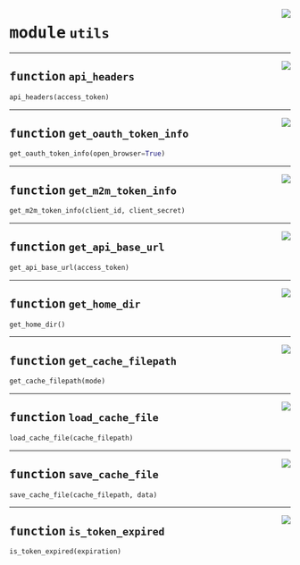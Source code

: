 <!-- markdownlint-disable -->

<a href="../carto_auth/utils.py#L0"><img align="right" style="float:right;" src="https://img.shields.io/badge/-source-cccccc?style=flat-square"></a>

# <kbd>module</kbd> `utils`





---

<a href="../carto_auth/utils.py#L13"><img align="right" style="float:right;" src="https://img.shields.io/badge/-source-cccccc?style=flat-square"></a>

## <kbd>function</kbd> `api_headers`

```python
api_headers(access_token)
```






---

<a href="../carto_auth/utils.py#L20"><img align="right" style="float:right;" src="https://img.shields.io/badge/-source-cccccc?style=flat-square"></a>

## <kbd>function</kbd> `get_oauth_token_info`

```python
get_oauth_token_info(open_browser=True)
```






---

<a href="../carto_auth/utils.py#L26"><img align="right" style="float:right;" src="https://img.shields.io/badge/-source-cccccc?style=flat-square"></a>

## <kbd>function</kbd> `get_m2m_token_info`

```python
get_m2m_token_info(client_id, client_secret)
```






---

<a href="../carto_auth/utils.py#L62"><img align="right" style="float:right;" src="https://img.shields.io/badge/-source-cccccc?style=flat-square"></a>

## <kbd>function</kbd> `get_api_base_url`

```python
get_api_base_url(access_token)
```






---

<a href="../carto_auth/utils.py#L90"><img align="right" style="float:right;" src="https://img.shields.io/badge/-source-cccccc?style=flat-square"></a>

## <kbd>function</kbd> `get_home_dir`

```python
get_home_dir()
```






---

<a href="../carto_auth/utils.py#L96"><img align="right" style="float:right;" src="https://img.shields.io/badge/-source-cccccc?style=flat-square"></a>

## <kbd>function</kbd> `get_cache_filepath`

```python
get_cache_filepath(mode)
```






---

<a href="../carto_auth/utils.py#L100"><img align="right" style="float:right;" src="https://img.shields.io/badge/-source-cccccc?style=flat-square"></a>

## <kbd>function</kbd> `load_cache_file`

```python
load_cache_file(cache_filepath)
```






---

<a href="../carto_auth/utils.py#L112"><img align="right" style="float:right;" src="https://img.shields.io/badge/-source-cccccc?style=flat-square"></a>

## <kbd>function</kbd> `save_cache_file`

```python
save_cache_file(cache_filepath, data)
```






---

<a href="../carto_auth/utils.py#L118"><img align="right" style="float:right;" src="https://img.shields.io/badge/-source-cccccc?style=flat-square"></a>

## <kbd>function</kbd> `is_token_expired`

```python
is_token_expired(expiration)
```








